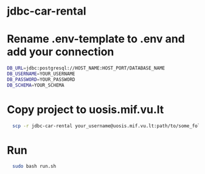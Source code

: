 # jdbc-car-rental

# Rename .env-template to .env and add your connection
```bash
DB_URL=jdbc:postgresql://HOST_NAME:HOST_PORT/DATABASE_NAME
DB_USERNAME=YOUR_USERNAME
DB_PASSWORD=YOUR_PASSWORD
DB_SCHEMA=YOUR_SCHEMA
```

# Copy project to uosis.mif.vu.lt
```bash
  scp -r jdbc-car-rental your_username@uosis.mif.vu.lt:path/to/some_folder
```

# Run
```bash
  sudo bash run.sh
```
